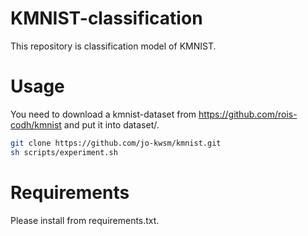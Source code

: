 # KMNIST-classification

This repository is classification model of KMNIST.

# Usage

You need to download a kmnist-dataset from https://github.com/rois-codh/kmnist and put it into dataset/.

```bash
git clone https://github.com/jo-kwsm/kmnist.git
sh scripts/experiment.sh
```

# Requirements

Please install from requirements.txt.
